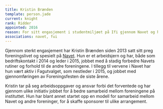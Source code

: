 ```yaml
---
title: Kristin Brænden
template: person.jade
current: knight
rank: Ridder
appointed: 2016
reason: For sitt engasjement i studentmiljøet på Ifi gjennom Navet og hennes innsatsvilje for andre foreninger tildeles Kristin Brænden tittelen Ridder av Hennes Majestet Keiserpingvinen den Fornemmes orden.
associations: navet, fui
---
```


Gjennom sterkt engasjement har Kristin Brænden siden 2013 satt sitt preg foreningslivet og spesielt på [Navet](https://ifinavet.no/). Hun er et arbeidsjern og har, både som bedriftskontakt i 2014 og leder i 2015, jobbet med å stadig forbedre Navets rutiner og forhold til de andre foreningene. I tillegg til vervene i Navet har hun vært aktiv i Fagutvalget, som nestleder i 2015, og jobbet med gjennomføringen av Foreningsfesten de siste årene.

Kristin tar på seg arbeidsoppgaver og ansvar forbi det forventede og har gjennom ulike initiativ jobbet for å bedre samarbeid mellom foreningene på instituttet. Hun har blant annet startet opp en modell for samarbeid mellom Navet og andre foreninger, for å skaffe sponsorer til ulike arrangement.